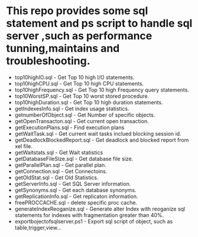 # This repo provides some sql statement and ps script to handle sql server ,such as performance tunning,maintains and troubleshooting.
* top10highIO.sql - Get Top 10 high I/O statements.
* top10highCPU.sql - Get Top 10 high CPU statements.
* top10highFrequency.sql - Get Top 10 high Frequency query statements.
* top10WorstSP.sql - Get Top 10 worst stored procedure.
* top10highDuration.sql - Get Top 10 high duration statements.
* getIndexesInfo.sql - Get index usage statistics.
* getnumberOfObject.sql - Get Number of specific objects.
* getOpenTransacton.sql - Get current open transaction.
* getExecutionPlans.sql - Find execution plans
* getWaitTask.sql - Get current wait tasks inclued blocking session id.
* getDeadlockBlockedReport.sql - Get deadlock and blocked report from xel file.
* getWaitstats.sql - Get Wait statistics
* getDatabaseFileSize.sql - Get database file size.
* getParallelPlan.sql - Get parallel plan.
* getConnection.sql - Get Connectoins.
* getOldStat.sql - Get Old Statistics.
* getServerInfo.sql - Get SQL Server information.
* getSynonyms.sql - Get each database synonyms.
* getReplicationInfo.sql - Get replicaton information.
* freePROCCACHE.sql - delete specific proc cache.
* generateIndexReoganize.sql - Generate alter Index with reoganize sql statements for indexes with fragmentation greater than 40%.
* exportbojectofsqlserver.ps1 - Export sql script of object, such as table,trigger,view...